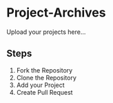 # Project-Archives
Upload your projects here...

## Steps
1. Fork the Repository
2. Clone the Repository
3. Add your Project
4. Create Pull Request
